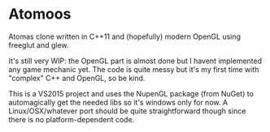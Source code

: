 # Atomoos
Atomas clone written in C++11 and (hopefully) modern OpenGL using freeglut and glew.

It's still very WIP: the OpenGL part is almost done but I havent implemented any game mechanic yet. 
The code is quite messy but it's my first time with "complex" C++ and OpenGL, so be kind.

This is a VS2015 project and uses the NupenGL package (from NuGet) to automagically get the needed libs so it's windows only for now. 
A Linux/OSX/whatever port should be quite straightforward though since there is no platform-dependent code.
